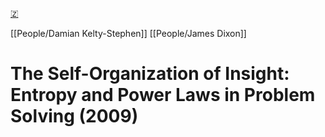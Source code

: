 [🇿](zotero://select/library/items/2TT4SRI5)

[[People/Damian Kelty-Stephen]] [[People/James Dixon]] 
# The Self-Organization of Insight: Entropy and Power Laws in Problem Solving (2009)


